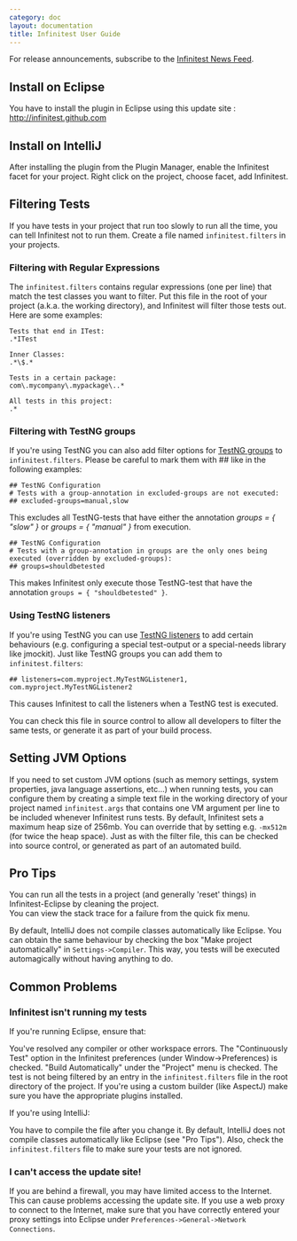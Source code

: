 ```yaml
---
category: doc
layout: documentation
title: Infinitest User Guide
---
```

For release announcements, subscribe to the [Infinitest News Feed](http://infinitest.github.com/rss.xml).

## Install on Eclipse

You have to install the plugin in Eclipse using this update site : http://infinitest.github.com

## Install on IntelliJ

After installing the plugin from the Plugin Manager, enable the Infinitest facet for your project. Right click on the project, choose facet, add Infinitest.

## Filtering Tests

If you have tests in your project that run too slowly to run all the time, you can tell Infinitest not to run them. Create a file named `infinitest.filters` in your projects.

### Filtering with Regular Expressions

The `infinitest.filters` contains regular expressions (one per line) that match the test classes you want to filter. Put this file in the root of your project (a.k.a. the working directory), and Infinitest will filter those tests out. Here are some examples:

    Tests that end in ITest:
    .*ITest
    
    Inner Classes:
    .*\$.*
    
    Tests in a certain package:
    com\.mycompany\.mypackage\..*
    
    All tests in this project:
    .*

### Filtering with TestNG groups

If you're using TestNG you can also add filter options for [TestNG groups](http://testng.org/doc/documentation-main.html#test-groups) to `infinitest.filters`. Please be careful to mark them with ## like in the following examples:

    ## TestNG Configuration
    # Tests with a group-annotation in excluded-groups are not executed:
    ## excluded-groups=manual,slow

This excludes all TestNG-tests that have either the annotation *groups = { "slow" }* or *groups = { "manual" }* from execution.

    ## TestNG Configuration
    # Tests with a group-annotation in groups are the only ones being executed (overridden by excluded-groups):
    ## groups=shouldbetested

This makes Infinitest only execute those TestNG-test that have the annotation `groups = { "shouldbetested" }`.

### Using TestNG listeners

If you're using TestNG you can use [TestNG listeners](http://testng.org/doc/documentation-main.html#testng-listeners) to add certain behaviours (e.g. configuring a special test-output or a special-needs library like jmockit). Just like TestNG groups you can add them to `infinitest.filters`:

    ## listeners=com.myproject.MyTestNGListener1, com.myproject.MyTestNGListener2

This causes Infinitest to call the listeners when a TestNG test is executed.

You can check this file in source control to allow all developers to filter the same tests, or generate it as part of your build process.

## Setting JVM Options

If you need to set custom JVM options (such as memory settings, system properties, java language assertions, etc...) when running tests, you can configure them by creating a simple text file in the working directory of your project named `infinitest.args` that contains one VM argument per line to be included whenever Infinitest runs tests. By default, Infinitest sets a maximum heap size of 256mb. You can override that by setting e.g. ``-mx512m`` (for twice the heap space). Just as with the filter file, this can be checked into source control, or generated as part of an automated build.

## Pro Tips

You can run all the tests in a project (and generally 'reset' things) in Infinitest-Eclipse by cleaning the project.  
You can view the stack trace for a failure from the quick fix menu.

By default, IntelliJ does not compile classes automatically like Eclipse. You can obtain the same behaviour by checking the box "Make project automatically" in `Settings->Compiler`. This way, you tests will be executed automagically without having anything to do.

## Common Problems

### Infinitest isn't running my tests

If you're running Eclipse, ensure that:

You've resolved any compiler or other workspace errors.
The "Continuously Test" option in the Infinitest preferences (under Window->Preferences) is checked.
"Build Automatically" under the "Project" menu is checked.
The test is not being filtered by an entry in the `infinitest.filters` file in the root directory of the project.
If you're using a custom builder (like AspectJ) make sure you have the appropriate plugins installed.

If you're using IntelliJ:

You have to compile the file after you change it. By default, IntelliJ does not compile classes automatically like Eclipse (see "Pro Tips"). Also, check the `infinitest.filters` file to make sure your tests are not ignored.

### I can't access the update site!

If you are behind a firewall, you may have limited access to the Internet. This can cause problems accessing the update site. If you use a web proxy to connect to the Internet, make sure that you have correctly entered your proxy settings into Eclipse under `Preferences->General->Network Connections`.
